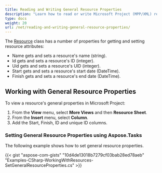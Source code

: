 ```yaml
---
title: Reading and Writing General Resource Properties
description: "Learn how to read or write Microsoft Project (MPP/XML) resource properties using Aspose.Tasks for .NET."
type: docs
weight: 20
url: /net/reading-and-writing-general-resource-properties/
---
```


The [Resource](https://reference.aspose.com/tasks/net/aspose.tasks/resource) class has a number of properties for getting and setting resource attributes:

- Name gets and sets a resource's name (string).
- Id gets and sets a resource's ID (integer).
- Uid gets and sets a resource's UID (integer).
- Start gets and sets a resource's start date (DateTime).
- Finish gets and sets a resource's end date (DateTime).

## **Working with General Resource Properties**
To view a resource's general properties in Microsoft Project:

1. From the **View** menu, select **More Views** and then **Resource Sheet**.
2. From the **Insert** menu, select **Column**.
3. Add the Start, Finish, ID and unique ID columns.

### **Setting General Resource Properties using Aspose.Tasks**
The following example shows how to set general resource properties.

{{< gist "aspose-com-gists" "10d4de13018b7279cf03bab28ed78aeb" "Examples-CSharp-WorkingWithResources-SetGeneralResourceProperties.cs" >}}
